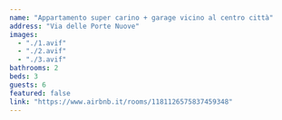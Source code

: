 ```yaml
---
name: "Appartamento super carino + garage vicino al centro città"
address: "Via delle Porte Nuove"
images:
  - "./1.avif"
  - "./2.avif"
  - "./3.avif"
bathrooms: 2
beds: 3
guests: 6
featured: false
link: "https://www.airbnb.it/rooms/1181126575837459348"
---
```

